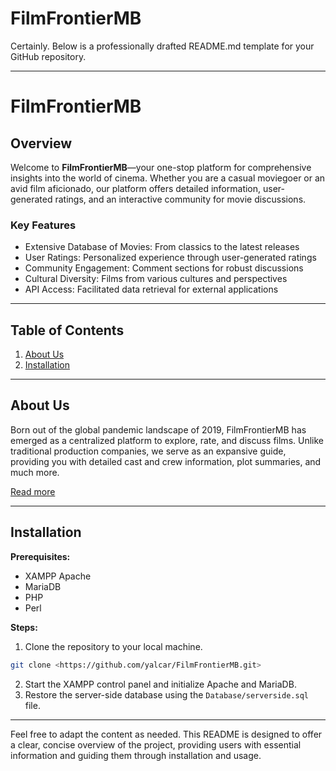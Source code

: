 # FilmFrontierMB
Certainly. Below is a professionally drafted README.md template for your GitHub repository.

---

# FilmFrontierMB

## Overview

Welcome to **FilmFrontierMB**—your one-stop platform for comprehensive insights into the world of cinema. Whether you are a casual moviegoer or an avid film aficionado, our platform offers detailed information, user-generated ratings, and an interactive community for movie discussions.

### Key Features
- Extensive Database of Movies: From classics to the latest releases
- User Ratings: Personalized experience through user-generated ratings
- Community Engagement: Comment sections for robust discussions
- Cultural Diversity: Films from various cultures and perspectives
- API Access: Facilitated data retrieval for external applications

---

## Table of Contents
1. [About Us](#about-us)
2. [Installation](#installation)

---

## About Us
Born out of the global pandemic landscape of 2019, FilmFrontierMB has emerged as a centralized platform to explore, rate, and discuss films. Unlike traditional production companies, we serve as an expansive guide, providing you with detailed cast and crew information, plot summaries, and much more.

[Read more](#)

---

## Installation

**Prerequisites:**
- XAMPP Apache
- MariaDB
- PHP
- Perl

**Steps:**
1. Clone the repository to your local machine.
```bash
git clone <https://github.com/yalcar/FilmFrontierMB.git>
```
2. Start the XAMPP control panel and initialize Apache and MariaDB.
3. Restore the server-side database using the `Database/serverside.sql` file.

---

Feel free to adapt the content as needed. This README is designed to offer a clear, concise overview of the project, providing users with essential information and guiding them through installation and usage.
